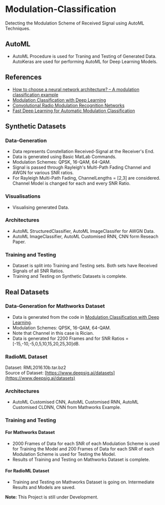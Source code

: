 # Modulation-Classification
Detecting the Modulation Scheme of Received Signal using AutoML Techniques.

## AutoML
- AutoML Procedure is used for Traning and Testing of Generated Data. AutoKeras are used for performing AutoML for Deep Learning Models.

## References
- [How to choose a neural network architecture? – A modulation classification example](https://ieeexplore.ieee.org/document/9221167)
- [Modulation Classification with Deep Learning](https://in.mathworks.com/help/deeplearning/ug/modulation-classification-with-deep-learning.html)
- [Convolutional Radio Modulation Recognition Networks](https://arxiv.org/pdf/1602.04105.pdf)
- [Fast Deep Learning for Automatic Modulation Classification](https://arxiv.org/pdf/1901.05850.pdf)

## Synthetic Datasets

### Data-Generation
- Data represents Constellation Received-Signal at the Receiver's End.
- Data is generated using Basic MatLab Commands.
- Modulation Schemes: QPSK, 16-QAM, 64-QAM.
- Signal is passed through Rayleigh's Multi-Path Fading Channel and AWGN for various SNR ratios.
- For Rayleigh Multi-Path Fading, ChannelLengths = [2,3] are considered. Channel Model is changed for each and every SNR Ratio.

### Visualisations
- Visualising generated Data.

### Architectures
- AutoML StructuredClassifier, AutoML ImageClassifer for AWGN Data.
- AutoML ImageClassifier, AutoML Customised RNN, CNN form Reseach Paper.

### Training and Testing
- Dataset is split into Training and Testing sets. Both sets have Received Signals of all SNR Ratios.
- Training and Testing on Synthetic Datasets is complete.

## Real Datasets

### Data-Generation for Mathworks Dataset
- Data is generated from the code in [Modulation Classification with Deep Learning](https://in.mathworks.com/help/deeplearning/ug/modulation-classification-with-deep-learning.html).
- Modulation Schemes: QPSK, 16-QAM, 64-QAM.
- Note that Channel in this case is Rician.
- Data is generated for 2200 Frames and for SNR Ratios = [-15,-10,-5,0,5,10,15,20,25,30]dB.

### RadioML Dataset
Dataset: RML2016.10b.tar.bz2\
Source of Dataset: [https://www.deepsig.ai/datasets](https://www.deepsig.ai/datasets)

### Architectures
- AutoML Customised CNN, AutoML Customised RNN, AutoML Customised CLDNN, CNN from Mathworks Example.

### Training and Testing
#### For Mathworks Dataset
- 2000 Frames of Data for each SNR of each Modulation Scheme is used for Training the Model and 200 Frames of Data for each SNR of each Modulation Scheme is used for Testing the Model.
- Results of Training and Testing on Mathworks Dataset is complete.
#### For RadioML Dataset
- Training and Testing on Mathworks Dataset is going on. Intermediate Results and Models are saved.


**Note:**
This Project is still under Development.